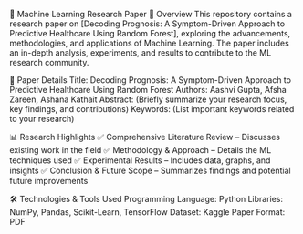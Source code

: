 📄 Machine Learning Research Paper
📌 Overview
This repository contains a research paper on [Decoding Prognosis: A Symptom-Driven Approach to Predictive Healthcare Using Random Forest], exploring the advancements, methodologies, and applications of Machine Learning. The paper includes an in-depth analysis, experiments, and results to contribute to the ML research community.

📑 Paper Details
Title: Decoding Prognosis: A Symptom-Driven Approach to Predictive Healthcare Using Random Forest
Authors: Aashvi Gupta, Afsha Zareen, Ashana Kathait
Abstract: (Briefly summarize your research focus, key findings, and contributions)
Keywords: (List important keywords related to your research)

📊 Research Highlights
✅ Comprehensive Literature Review – Discusses existing work in the field
✅ Methodology & Approach – Details the ML techniques used
✅ Experimental Results – Includes data, graphs, and insights
✅ Conclusion & Future Scope – Summarizes findings and potential future improvements

🛠️ Technologies & Tools Used
Programming Language: Python
Libraries: NumPy, Pandas, Scikit-Learn, TensorFlow
Dataset: Kaggle
Paper Format: PDF
